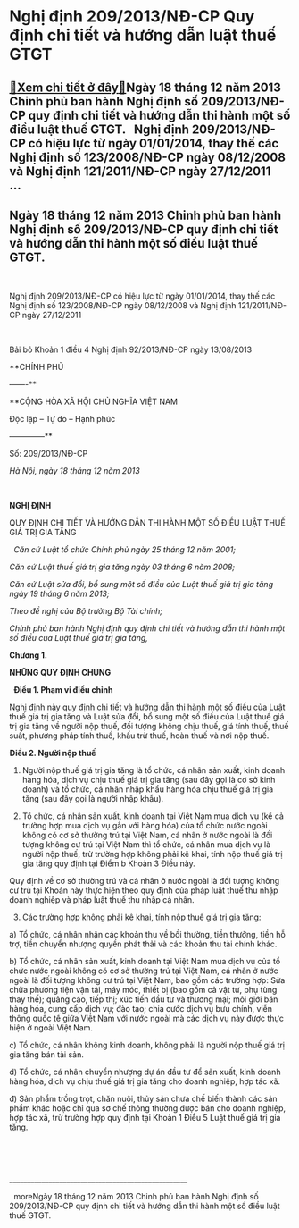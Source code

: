 Nghị định 209/2013/NĐ-CP Quy định chi tiết và hướng dẫn luật thuế GTGT
======================================================================

[:gift:Xem chi tiết ở đây:gift:](https://hddtvn.com/nghi-dinh-209-2013-nd-cp-quy-dinh-chi-tiet-va-huong-dan-luat-thue-gtgt/)Ngày 18 tháng 12 năm 2013 Chinh phủ ban hành Nghị định số 209/2013/NĐ-CP quy định chi tiết và hướng dẫn thi hành một số điều luật thuế GTGT.   Nghị định 209/2013/NĐ-CP có hiệu lực từ ngày 01/01/2014, thay thế các Nghị định số 123/2008/NĐ-CP ngày 08/12/2008 và Nghị định 121/2011/NĐ-CP ngày 27/12/2011   …
----------------------------------------------------------------------------------------------------------------------------------------------------------------------------------------------------------------------------------------------------------------------------------------------------------------



Ngày 18 tháng 12 năm 2013 Chinh phủ ban hành Nghị định số 209/2013/NĐ-CP quy định chi tiết và hướng dẫn thi hành một số điều luật thuế GTGT.
----------------------------------------------------------------------------------------------------------------------------------------------


   

Nghị định 209/2013/NĐ-CP có hiệu lực từ ngày 01/01/2014, thay thế các Nghị định số 123/2008/NĐ-CP ngày 08/12/2008 và Nghị định 121/2011/NĐ-CP ngày 27/12/2011  

   

Bải bỏ Khoản 1 điều 4 Nghị định 92/2013/NĐ-CP ngày 13/08/2013






**CHÍNH PHỦ  

 ——-**

**CỘNG HÒA XÃ HỘI CHỦ NGHĨA VIỆT NAM  

 Độc lập – Tự do – Hạnh phúc  

 ————–**



Số: 209/2013/NĐ-CP

*Hà Nội, ngày 18 tháng 12 năm 2013*



 



**NGHỊ ĐỊNH**  

 QUY ĐỊNH CHI TIẾT VÀ HƯỚNG DẪN THI HÀNH MỘT SỐ ĐIỀU LUẬT THUẾ GIÁ TRỊ GIA TĂNG  

  
*Căn cứ Luật tổ chức Chính phủ ngày 25 tháng 12 năm 2001;*  

*Căn cứ Luật thuế giá trị gia tăng ngày 03 tháng 6 năm 2008;*  

*Căn cứ Luật sửa đổi, bổ sung một số điều của Luật thuế giá trị gia tăng ngày 19 tháng 6 năm 2013;*  

*Theo đề nghị của Bộ trưởng Bộ Tài chính;*  

*Chính phủ ban hành Nghị định quy định chi tiết và hướng dẫn thi hành một số điều của Luật thuế giá trị gia tăng,*



**Chương 1.**  

**NHỮNG QUY ĐỊNH CHUNG**  

  
**Điều 1. Phạm vi điều chỉnh**


Nghị định này quy định chi tiết và hướng dẫn thi hành một số điều của Luật thuế giá trị gia tăng và Luật sửa đổi, bổ sung một số điều của Luật thuế giá trị gia tăng về người nộp thuế, đối tượng không chịu thuế, giá tính thuế, thuế suất, phương pháp tính thuế, khấu trừ thuế, hoàn thuế và nơi nộp thuế.


**Điều 2. Người nộp thuế**


1. Người nộp thuế giá trị gia tăng là tổ chức, cá nhân sản xuất, kinh doanh hàng hóa, dịch vụ chịu thuế giá trị gia tăng (sau đây gọi là cơ sở kinh doanh) và tổ chức, cá nhân nhập khẩu hàng hóa chịu thuế giá trị gia tăng (sau đây gọi là người nhập khẩu).


2. Tổ chức, cá nhân sản xuất, kinh doanh tại Việt Nam mua dịch vụ (kể cả trường hợp mua dịch vụ gắn với hàng hóa) của tổ chức nước ngoài không có cơ sở thường trú tại Việt Nam, cá nhân ở nước ngoài là đối tượng không cư trú tại Việt Nam thì tổ chức, cá nhân mua dịch vụ là người nộp thuế, trừ trường hợp không phải kê khai, tính nộp thuế giá trị gia tăng quy định tại Điểm b Khoản 3 Điều này.  

Quy định về cơ sở thường trú và cá nhân ở nước ngoài là đối tượng không cư trú tại Khoản này thực hiện theo quy định của pháp luật thuế thu nhập doanh nghiệp và pháp luật thuế thu nhập cá nhân.


3. Các trường hợp không phải kê khai, tính nộp thuế giá trị gia tăng:  

a) Tổ chức, cá nhân nhận các khoản thu về bồi thường, tiền thưởng, tiền hỗ trợ, tiền chuyển nhượng quyền phát thải và các khoản thu tài chính khác.  

b) Tổ chức, cá nhân sản xuất, kinh doanh tại Việt Nam mua dịch vụ của tổ chức nước ngoài không có cơ sở thường trú tại Việt Nam, cá nhân ở nước ngoài là đối tượng không cư trú tại Việt Nam, bao gồm các trường hợp: Sửa chữa phương tiện vận tải, máy móc, thiết bị (bao gồm cả vật tư, phụ tùng thay thế); quảng cáo, tiếp thị; xúc tiến đầu tư và thương mại; môi giới bán hàng hóa, cung cấp dịch vụ; đào tạo; chia cước dịch vụ bưu chính, viễn thông quốc tế giữa Việt Nam với nước ngoài mà các dịch vụ này được thực hiện ở ngoài Việt Nam.  

c) Tổ chức, cá nhân không kinh doanh, không phải là người nộp thuế giá trị gia tăng bán tài sản.  

d) Tổ chức, cá nhân chuyển nhượng dự án đầu tư để sản xuất, kinh doanh hàng hóa, dịch vụ chịu thuế giá trị gia tăng cho doanh nghiệp, hợp tác xã.  

đ) Sản phẩm trồng trọt, chăn nuôi, thủy sản chưa chế biến thành các sản phẩm khác hoặc chỉ qua sơ chế thông thường được bán cho doanh nghiệp, hợp tác xã, trừ trường hợp quy định tại Khoản 1 Điều 5 Luật thuế giá trị gia tăng.  

 


 



  

\_\_\_\_\_\_\_\_\_\_\_\_\_\_\_\_\_\_\_\_\_\_\_\_\_\_\_\_\_\_\_\_\_\_\_\_\_\_\_\_\_\_\_\_\_\_\_\_\_\_  

  
moreNgày 18 tháng 12 năm 2013 Chinh phủ ban hành Nghị định số 209/2013/NĐ-CP quy định chi tiết và hướng dẫn thi hành một số điều luật thuế GTGT.

